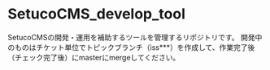 SetucoCMS_develop_tool
======================
SetucoCMSの開発・運用を補助するツールを管理するリポジトリです。
開発中のものはチケット単位でトピックブランチ（iss***）を作成して、作業完了後（チェック完了後）にmasterにmergeしてください。
